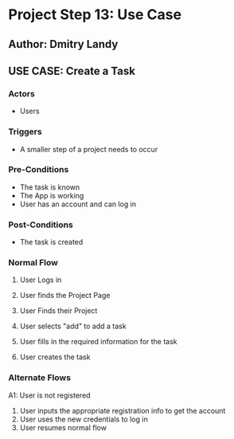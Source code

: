 # Project Step 13: Use Case
**Author:** Dmitry Landy
---
## USE CASE: Create a Task
### Actors
- Users

### Triggers
- A smaller step of a project needs to occur

### Pre-Conditions
- The task is known
- The App is working
- User has an account and can log in

### Post-Conditions
- The task is created

### Normal Flow
1. User Logs in
1. User finds the Project Page

1. User Finds their Project

1. User selects "add" to add a task
1. User fills in the required information for the task
1. User creates the task

### Alternate Flows
A1: User is not registered
1. User inputs the appropriate registration info to get the account
2. User uses the new credentials to log in
3. User resumes normal flow